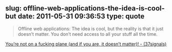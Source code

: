 slug: offline-web-applications-the-idea-is-cool-but
date: 2011-05-31 09:36:53
type: quote
---

> Offline web applications: The idea is cool, but the reality is that it just doesn’t matter. You don’t need access to all your stuff all the time.

[You’re not on a fucking plane (and if you are, it doesn’t matter)! - (37signals)](http://37signals.com/svn/posts/347-youre-not-on-a-fucking-plane-and-if-you-are-it-doesnt-matter)
